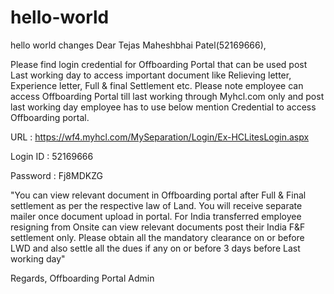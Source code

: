 # hello-world
hello world 
changes 
Dear Tejas Maheshbhai Patel(52169666),

Please find login credential for Offboarding Portal that can be used post Last working day to access important document like Relieving letter, Experience letter, Full & final Settlement etc. Please note employee can access Offboarding Portal till last working through Myhcl.com only and post last working day employee has to use below mention Credential to access Offboarding portal.


URL : https://wf4.myhcl.com/MySeparation/Login/Ex-HCLitesLogin.aspx


Login ID : 52169666


Password : Fj8MDKZG

"You can view relevant document in Offboarding portal after Full & Final settlement as per the respective law of Land. You will receive separate mailer once document upload in portal. For India transferred employee resigning from Onsite can view relevant documents post their India F&F settlement only. Please obtain all the mandatory clearance on or before LWD and also settle all the dues if any on or before 3 days before Last working day"


Regards,
Offboarding Portal Admin
